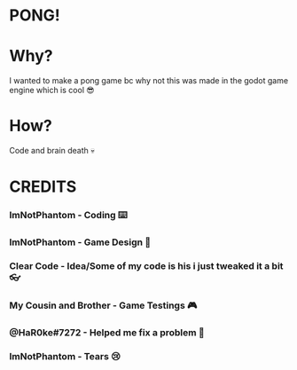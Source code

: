 # PONG!
# Why?
I wanted to make a pong game bc why not
this was made in the godot game engine which is cool 😎
# How?
Code and brain death 💀
# CREDITS
### ImNotPhantom - Coding ⌨️
### ImNotPhantom - Game Design 🎨
### Clear Code - Idea/Some of my code is his i just tweaked it a bit 👓
### My Cousin and Brother - Game Testings 🎮
### @HaR0ke#7272 - Helped me fix a problem 🔨
### ImNotPhantom - Tears 😢
